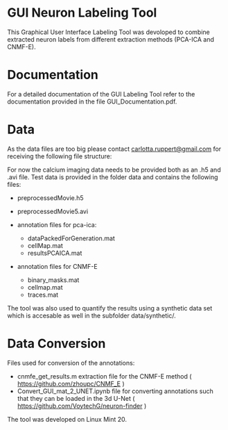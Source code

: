 # GUI Neuron Labeling Tool

This Graphical User Interface Labeling Tool was devoloped to combine extracted neuron labels from different extraction methods (PCA-ICA and CNMF-E). 

# Documentation
For a detailed documentation of the GUI Labeling Tool refer to the documentation provided in the file GUI_Documentation.pdf. 

# Data
As the data files are too big please contact carlotta.ruppert@gmail.com for receiving the following file structure: 

For now the calcium imaging data needs to be provided both as an .h5 and .avi file. Test data is provided in the folder data and contains the following files:
- preprocessedMovie.h5
- preprocessedMovie5.avi

- annotation files for pca-ica:
    - dataPackedForGeneration.mat
    - cellMap.mat
    - resultsPCAICA.mat
    
- annotation files for CNMF-E
    - binary_masks.mat
    - cellmap.mat
    - traces.mat
    
 The tool was also used to quantify the results using a synthetic data set which is accesable as well in the subfolder data/synthetic/.
 
 # Data Conversion
 Files used for conversion of the annotations:
 - cnmfe_get_results.m extraction file for the CNMF-E method ( https://github.com/zhoupc/CNMF_E ) 
 - Convert_GUI_mat_2_UNET.ipynb file for converting annotations such that they can be loaded in the 3d U-Net ( https://github.com/VoytechG/neuron-finder )

The tool was developed on Linux Mint 20.
